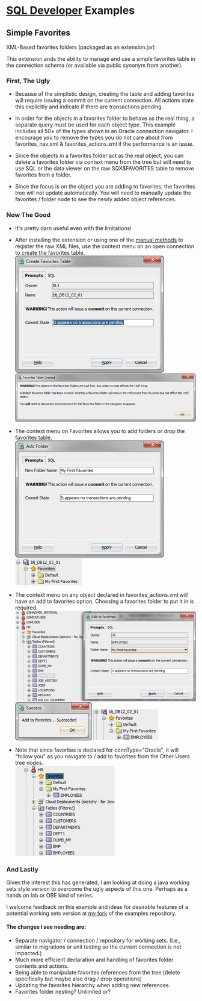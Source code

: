 # [SQL Developer](http://www.oracle.com/technetwork/developer-tools/sql-developer/) Examples
## Simple Favorites
XML-Based favorites folders (packaged as an extension.jar)

This extension ands the ability to manage and use a simple favorites table in the connection schema (or available via public synonym from another). 

### First, The Ugly

* Because of the simplistic design, creating the table and adding favorites will require issuing a commit on the current connection. All actions state this explicitly and indicate if there are transactions pending.


* In order for the objects in a favorites folder to behave as the real thing, a separate query must be used for each object type. This example includes all 50+ of the types shown in an Oracle connection navigator. I encourage you to remove the types you do not care about from favorites_nav.xml & favorites_actions.xml if the performance is an issue.


* Since the objects in a favorites folder act as the real object, you can delete a favorites folder via context menu from the tree but will need to use SQL or the data viewer on the raw SQX$FAVORITES table to remove favorites from a folder.


* Since the focus is on the object you are adding to favorites, the favorites tree will not update automatically. You will need to manually update the favorites / folder node to see the newly added object references. 

### Now The Good

* It's pretty darn useful even with the limitations!

* After installing the extension or using one of the [manual methods](../../xml) to register the raw XML files, use the context menu on an open connection to create the favorites table.  
![Create Favorites Table image](images/CreateFavoritesTable.png) ![Favorites Table Created image](images/FavoritesTableCreated.png)


* The context menu on Favorites allows you to add folders or drop the favorites table.  
![Add Favorites Folder image](images/AddFavoritesFolder.png) ![After Add Favorites Folder image](images/AfterAddFavoritesFolder.png)


* The context menu on any object declared in favorites_actions.xml will have an add to favorites option. Choosing a favorites folder to put it in is required.  
![Add To Favorites image](images/AddToFavorites.png) ![Add To Favorites Succeeded image](images/AddToFavoritesSucceeded.png) ![After Add To Favorites image](images/AfterAddToFavorites.png)


* Note that since favorites is declared for connType="Oracle", it will "follow you"  as you navigate to / add to favorites from the Other Users tree nodes.  
![After Add To Favorites image 2](images/AfterAddToFavorites2.png) 

### And Lastly
Given the interest this has generated, I am looking at doing a java working sets style version to overcome the ugly aspects of this one. Perhaps as a hands on lab or OBE kind of series. 


I welcome feedback on this example and ideas for desirable features of a potential working sets version at [my fork](https://github.com/bjeffrie/oracle-db-examples) of the examples repository.


#### The changes I see needing are:
* Separate navigator / connection / repository for working sets. (I.e., similar to migrations or unit testing so the current connection is not impacted.)
* Much more efficient declaration and handling of favorites folder contents and actions.
* Being able to manipulate favorites references from the tree (delete specifically but maybe also drag / drop operations)
* Updating the favorites hierarchy when adding new references.
* Favorites folder nesting? Unlimited or?

 